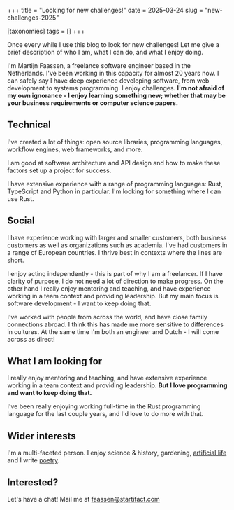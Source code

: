+++
title = "Looking for new challenges!"
date = 2025-03-24
slug = "new-challenges-2025"

[taxonomies]
tags = []
+++


Once every while I use this blog to look for new challenges! Let me give a
brief description of who I am, what I can do, and what I enjoy doing.

<!-- more -->

I'm Martijn Faassen, a freelance software engineer based in the Netherlands.
I've been working in this capacity for almost 20 years now. I can safely say I
have deep experience developing software, from web development to systems
programming. I enjoy challenges. **I'm not afraid of my own ignorance - I enjoy
learning something new; whether that may be your business requirements or
computer science papers.**

## Technical

I've created a lot of things: open source libraries, programming languages,
workflow engines, web frameworks, and more.

I am good at software architecture and API design and how to make these factors
set up a project for success.

I have extensive experience with a range of programming languages: Rust,
TypeScript and Python in particular. I'm looking for something where I can use
Rust.

## Social

I have experience working with larger and smaller customers, both business
customers as well as organizations such as academia. I've had customers in a
range of European countries. I thrive best in contexts where the lines are
short.

I enjoy acting independently - this is part of why I am a freelancer. If I have
clarity of purpose, I do not need a lot of direction to make progress. On the
other hand I really enjoy mentoring and teaching, and have experience working
in a team context and providing leadership. But my main focus is software
development - I want to keep doing that.

I've worked with people from across the world, and have close family
connections abroad. I think this has made me more sensitive to differences in
cultures. At the same time I'm both an engineer and Dutch - I will come across
as direct!

## What I am looking for

I really enjoy mentoring and teaching, and have extensive experience working in
a team context and providing leadership. **But I love programming and want to
keep doing that.**

I've been really enjoying working full-time in the Rust programming language
for the last couple years, and I'd love to do more with that.

## Wider interests

I'm a multi-faceted person. I enjoy science & history, gardening, [artificial
life](https://blog.startifact.com/posts/apilar-an-alife-system/) and I write
[poetry](https://hyperstate.org/).

## Interested?

Let's have a chat! Mail me at faassen@startifact.com



